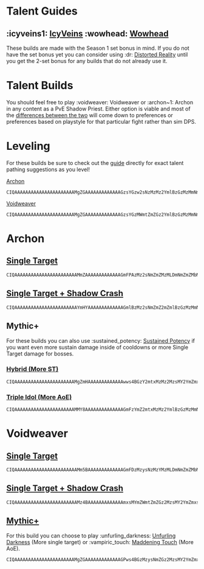 # Talent Guides
## :icyveins1: [IcyVeins](<https://www.icy-veins.com/wow/shadow-priest-pve-dps-spec-builds-talents>) :wowhead: [Wowhead](<https://www.wowhead.com/guide/classes/priest/shadow/talent-builds-pve-dps>)
These builds are made with the Season 1 set bonus in mind. If you do not have the set bonus yet you can consider using :dr: [Distorted Reality](<https://www.wowhead.com/spell=409044>) until you get the 2-set bonus for any builds that do not already use it.
# Talent Builds
You should feel free to play :voidweaver: Voidweaver or :archon~1: Archon in any content as a PvE Shadow Priest. Either option is viable and most of the [differences between the two](<https://www.icy-veins.com/wow/shadow-priest-hero-talents-pve-guide>) will come down to preferences or preferences based on playstyle for that particular fight rather than sim DPS.
# Leveling
For these builds be sure to check out the [guide](<https://www.icy-veins.com/wow/shadow-priest-leveling-guide>) directly for exact talent pathing suggestions as you level!

[Archon](<https://www.icy-veins.com/wow/shadow-priest-leveling-guide>)
```
CIQAAAAAAAAAAAAAAAAAAAAAAMgZGAAAAAAAAAAAAAGzsYGzw2sNzMzMz2YmlBzGzMzMmNmFMYGziZbqZGAGAzsYZY2MAkxYB
```

[Voidweaver](<https://www.icy-veins.com/wow/shadow-priest-leveling-guide?area=area_2>)
```
CIQAAAAAAAAAAAAAAAAAAAAAAMgZGAAAAAAAAAAAAAGzsYGzMWmtZmZGz2YmlBzGzMzMmNmFMYGziZbqZGAGzMAQAmtZZDMbsA
```
# Archon
## [Single Target](<https://www.wowhead.com/talent-calc/priest/shadow/archon/DAREEAVFEERUFEKFSJFQCBUNVFFQUFQqRUkkBBUEFVVUBR>)
```
CIQAAAAAAAAAAAAAAAAAAAAAAAMmZAAAAAAAAAAAAAGmFPAzMz2sNmZmZMzMLDmNmZmZMbMwYMMLmtpmZwCMAmZzyoZzAQGjFA
```
## [Single Target + Shadow Crash](<https://www.wowhead.com/talent-calc/priest/shadow/archon/DAREEAVFEERUFEKFSJFQCBUNVFFUUVQmUUgkBCVAEFVVUBR>)
```
CIQAAAAAAAAAAAAAAAAAAAAAAAYmHYAAAAAAAAAAAAAGmlBzMz2sNmZmZ2mZmlBzGzMzMmNGYMGmFz2UzMYBGAzsZZY2MAkxYB
```
## Mythic+
For these builds you can also use :sustained_potency: [Sustained Potency](<https://www.wowhead.com/spell=454001>) if you want even more sustain damage inside of cooldowns or more Single Target damage for bosses.
### [Hybrid (More ST)](<https://www.wowhead.com/talent-calc/priest/shadow/archon/DAREEAVFEERUFEKFSJFQCBUNVVFUUVQkRUkgRCVAEFVVUBQ>)
```
CIQAAAAAAAAAAAAAAAAAAAAAAMgZmHAAAAAAAAAAAAAwws4BGzY2mtxMzMz2MzsMY2YmZmxsxAjxwsY2mamBLwAYmFLjmNDAZMWA
```
### [Triple Idol (More AoE)](<https://www.wowhead.com/talent-calc/priest/shadow/archon/DAREEAVFEERUFEKFSJFQCBUNVVFUUVQkQUKEVCVAEFVVUBQ>)
```
CIQAAAAAAAAAAAAAAAAAAAAAAMMY8AAAAAAAAAAAAAAGmFzYmZ2mtxMzMz2YmlBzGzMzMmNGYMGmFz2UzMYBzAYmFLjmNDAZMWA
```
# Voidweaver
## [Single Target](<https://www.wowhead.com/talent-calc/priest/shadow/voidweaver/DAREEAVFEERUFEKFSJFQCBUNVFFRUFQpREokBBQEFVVUCQQ>)
```
CIQAAAAAAAAAAAAAAAAAAAAAAAMm5BAAAAAAAAAAAAAGmFDzMzysNzMzYMzMLDmNmZmZMbMwYMMLmtpmZwCMmZAgAMbzyWwsxC
```
## [Single Target + Shadow Crash](<https://www.wowhead.com/talent-calc/priest/shadow/voidweaver/DAREEAVFEERUFEKFSJFQCBUNVFFVUVQhVFgkBCUAEFVVUCQA>)
```
CIQAAAAAAAAAAAAAAAAAAAAAAAMz4BAAAAAAAAAAAAAmxsMYmZWmtZmZGz2MzsMY2YmZmxsxAjxwsY2mamBLwYmBACwsNLLBzGL
```
## [Mythic+](<https://www.wowhead.com/talent-calc/priest/shadow/voidweaver/DAREEAVFEERUFEKFSJFQCBUNVVFUUVRgREkkRCUAEFVVUCQA>)
For this build you can choose to play :unfurling_darkness: [Unfurling Darkness](<https://www.wowhead.com/spell=341273>) (More single target) or :vampiric_touch: [Maddening Touch](<https://www.wowhead.com/spell=391228>) (More AoE).
```
CIQAAAAAAAAAAAAAAAAAAAAAAMgZGAAAAAAAAAAAAAGPws4BGzMzysNmZGz2MzsMY2YmZmxsxAjxwsY2mamBLwYmBACwsNLLBzGL
```
